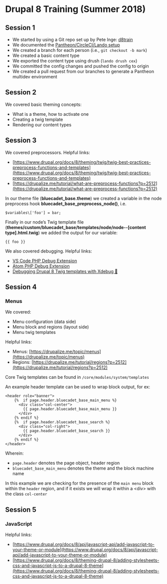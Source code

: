# Drupal 8 Training (Summer 2018)


## Session 1

* We started by using a Git repo set up by Pete Inge: [d8train](https://github.com/bluecadet/d8train)
* We documented the [Pantheon/CircleCI/Lando setup](https://bluecadet.github.io/drupal-docs/d8/install.html#pantheon-circleci-and-lando)
* We created a branch for each person (i.e., `git checkout -b mark`)
* We created a basic content type
* We exported the content type using drush (`lando drush cex`)
* We committed the config changes and pushed the config to origin
* We created a pull request from our branches to generate a Pantheon multidev environment

## Session 2

We covered basic theming concepts:

* What is a theme, how to activate one
* Creating a twig template
* Rendering our content types

## Session 3

We covered preprocessors. Helpful links:

* [https://www.drupal.org/docs/8/theming/twig/twig-best-practices-preprocess-functions-and-templates](https://www.drupal.org/docs/8/theming/twig/twig-best-practices-preprocess-functions-and-templates)
* [https://drupalize.me/tutorial/what-are-preprocess-functions?p=2512](https://drupalize.me/tutorial/what-are-preprocess-functions?p=2512)

In our theme file (**bluecadet\_base.theme**) we created a variable in the node preprocess hook **bluecadet\_base\_preprocess\_node()**, i.e.

	$variables\['foo'] = bar;

Finally in our node’s Twig template file (**themes/custom/bluecadet\_base/templates/node/node\-\-[content type].html.twig**) we added the output for our variable:

	{{ foo }}

We also covered debugging. Helpful links:

* [VS Code PHP Debug Extension](https://marketplace.visualstudio.com/items?itemName=felixfbecker.php-debug)
* [Atom PHP Debug Extension](https://atom.io/packages/php-debug)
* [Debugging Drupal 8 Twig templates with Xdebug 🐛](https://guusvandewal.nl/drupal-blog/debugging-drupal-8-twig-templates-xdebug-%F0%9F%90%9B)

## Session 4

### Menus

We covered:

* Menu configuration (data side)
* Menu block and regions (layout side)
* Menu twig templates

Helpful links:

* Menus: [https://drupalize.me/topic/menus](https://drupalize.me/topic/menus)
* Regions: [https://drupalize.me/tutorial/regions?p=2512](https://drupalize.me/tutorial/regions?p=2512)

Core Twig templates can be found in `/core/modules/system/templates`

An example header template can be used to wrap block output, for ex:

	<header role="banner">
	    {%  if page.header.bluecadet_base_main_menu %}
	      <div class="col-center">
	        {{ page.header.bluecadet_base_main_menu }}
	      </div>
	    {% endif %}
	    {%  if page.header.bluecadet_base_search %}
	      <div class="col-right">
	        {{ page.header.bluecadet_base_search }}
	      </div>
	    {% endif %}
	</header>
	
Wherein:

* `page.header` denotes the page object, header region
* `bluecadet_base_main_menu` denotes the theme and the block machine name

In this example we are checking for the presence of the `main menu` block within the `header` region, and if it exists we will wrap it within a \<div\> with the class `col-center`


## Session 5

### JavaScript

Helpful links:

* [https://www.drupal.org/docs/8/api/javascript-api/add-javascript-to-your-theme-or-module](https://www.drupal.org/docs/8/api/javascript-api/add-javascript-to-your-theme-or-module)
* [https://www.drupal.org/docs/8/theming-drupal-8/adding-stylesheets-css-and-javascript-js-to-a-drupal-8-theme](https://www.drupal.org/docs/8/theming-drupal-8/adding-stylesheets-css-and-javascript-js-to-a-drupal-8-theme)